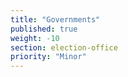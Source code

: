 ```yaml
---
title: "Governments"
published: true
weight: -10
section: election-office
priority: "Minor"
---
```




  